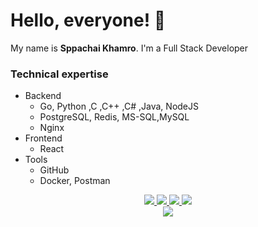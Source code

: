 # Hello, everyone! 👋

My name is **Sppachai Khamro**. I'm a Full Stack Developer

### Technical expertise
- Backend
  - Go, Python ,C ,C++ ,C# ,Java, NodeJS
  - PostgreSQL, Redis, MS-SQL,MySQL
  - Nginx
- Frontend
  - React
- Tools
  - GitHub 
  - Docker, Postman
<p align="center">
  <a href="https://github.com/Max2535">
    <img src="http://github-profile-summary-cards.vercel.app/api/cards/profile-details?username=Max2535&theme=transparent" />
  </a>
  <a href="https://github.com/Max2535">
    <img src="https://github-readme-streak-stats.herokuapp.com/?user=Max2535&hide_border=true&card_width=338&theme=transparent" />
  </a>
  <a href="https://github.com/Max2535">
    <img src="http://github-profile-summary-cards.vercel.app/api/cards/stats?username=Max2535&theme=transparent" />
  </a>
  <a href="https://github.com/Max2535">
    <img src="https://github-readme-stats.vercel.app/api/top-langs/?username=Max2535&langs_count=10&exclude_repo=&hide=c,makefile,html,css,sass,nix,nunjucks,tsql,dockerfile,shell&card_width=699&hide_border=true&theme=transparent" />
  </a>
  <br/>
  <a href="https://github.com/Max2535">
    <img src="https://komarev.com/ghpvc/?username=Max2535&color=blue&style=flat" />
  </a>
</p>
